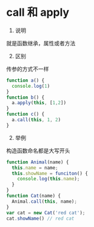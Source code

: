# call 和 apply

1. 说明

就是函数继承，属性或者方法

2. 区别

传参的方式不一样

```js
function a() {
  console.log(1)
}
function b() {
  a.apply(this, [1,2])
}
function c() {
  a.call(this, 1, 2)
}
```

2. 举例

构造函数命名都是大写开头

```js
function Animal(name) {
  this.name = name;
  this.showName = funciton() {
    console.log(this.name);
  }
}
function Cat(name) {
  Animal.call(this, name);
}
var cat = new Cat('red cat');
cat.showName() // red cat
```
